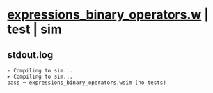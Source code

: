 # [expressions_binary_operators.w](../../../../examples/tests/valid/expressions_binary_operators.w) | test | sim

## stdout.log
```log
- Compiling to sim...
✔ Compiling to sim...
pass ─ expressions_binary_operators.wsim (no tests)
```

